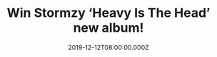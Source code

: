 ---
campaign-uuid: "c-7f47a92f-e444-4071-a1a0-5af53218bd37"
type: "Competition"
category: "Music"
date: "2019-12-12T08:00:00.000Z"
end-date: "2020-01-12T23:59:00.000Z"
disable-form: false
is_promoted: false
has_entry_page: true
title: "Win Stormzy ‘Heavy Is The Head’ new album!"
competition-description: "<p>Stormzy is back! Following the release of 'Gang Signs\
  \ and Prayer' (2017), his award-winning, platinum-selling debut album, Stormzy may\
  \ no longer be stepping between the street and the sermon, but he's still walking\
  \ between two worlds: that of the celebrity and of the everyman.</p>\n<p>In order\
  \ to celebrate the release of his brand new album, we are giving away a copy for\
  \ you to enjoy it. Click below and it could be coming home with you.</p>\n"
hero-header: "Win Stormzy ‘Heavy Is The Head’ new album!"
terms-confirmation: "N/A"
banner-img: "https://assets.expresslyapp.com/asset-e671691a-2aba-4546-80aa-4f3cf4f9da96.jpg"
logo-left-href: "aaa.nme.com"
logo-left-image: "https://assets.expresslyapp.com/asset-5420b1be-32a9-46f4-8849-e8981df51f6d.jpg"
logo-left-title: "NME AAA"
bg-image-hero: "https://assets.expresslyapp.com/asset-7fdb6f75-47c1-4f20-a299-ac19489d607c.jpg"
bg-image-first: "https://assets.expresslyapp.com/asset-ade859f9-ef31-48f7-ae68-f871e91afde6.jpg"
section1-content: "<p>Following the release of 'Gang Signs and Prayer' (2017), his\
  \ award-winning, platinum-selling debut album, Stormzy may no longer be stepping\
  \ between the street and the sermon, but he's still walking between two worlds:\
  \ that of the celebrity and of the everyman.</p>\n<p>His desire to stay grounded\
  \ is evident; as his career continues to soar, he seems more and more determined\
  \ to help others reach new heights of their own. Features the singles 'Crown', 'Vossi\
  \ Bop' and 'Wiley Flow'.</p>\n<p>Click below and it could be yours.</p>\n"
entry-title: "Win Stormzy ‘Heavy Is The Head’ new album!"
entry-content: "<p>Enter the draw to win Stormzy ‘Heavy Is The Head’ new album by\
  \ completing the form below before 23:59 on the 12th of January 2020.</p>\n"
has-winner: true
winner-title: "CONGRATULATIONS to Aaron M. who won Stormzy ‘Heavy Is The Head’ new\
  \ album!"
winner-banner: "https://assets.expresslyapp.com/asset-740db2db-2271-4db5-95cc-325f447ca241.jpg"
prize-description: "Stormzy ‘Heavy Is The Head’ new album!"
special-conditions: "Multiple entries are allowed up to one every day.\r\n\r\nThis\
  \ competition is also available on: https://club.expressly.io/competitions/stormzy-album-giveaway"
country-restrictions:
- "GB"
---
